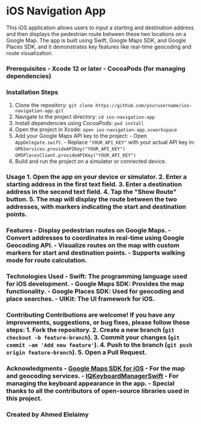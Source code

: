 # iOS Navigation App

This iOS application allows users to input a starting and destination address and then displays the pedestrian route between these two locations on a Google Map. The app is built using Swift, Google Maps SDK, and Google Places SDK, and it demonstrates key features like real-time geocoding and route visualization.

### Prerequisites - Xcode 12 or later - CocoaPods (for managing dependencies)

### Installation Steps 
  1. Clone the repository: `git clone https://github.com/yourusername/ios-navigation-app.git` 
  2. Navigate to the project directory: `cd ios-navigation-app` 
  3. Install dependencies using CocoaPods: `pod install` 
  4. Open the project in Xcode: `open ios-navigation-app.xcworkspace` 
  5. Add your Google Maps API key to the project: - Open `AppDelegate.swift`. - Replace `"YOUR_API_KEY"` with your actual API key in: `GMSServices.provideAPIKey("YOUR_API_KEY")`     `GMSPlacesClient.provideAPIKey("YOUR_API_KEY")` 
  6. Build and run the project on a simulator or connected device.

### Usage 1. Open the app on your device or simulator. 2. Enter a starting address in the first text field. 3. Enter a destination address in the second text field. 4. Tap the "Show Route" button. 5. The map will display the route between the two addresses, with markers indicating the start and destination points.

### Features - Display pedestrian routes on Google Maps. - Convert addresses to coordinates in real-time using Google Geocoding API. - Visualize routes on the map with custom markers for start and destination points. - Supports walking mode for route calculation.

### Technologies Used - Swift: The programming language used for iOS development. - Google Maps SDK: Provides the map functionality. - Google Places SDK: Used for geocoding and place searches. - UIKit: The UI framework for iOS.

### Contributing Contributions are welcome! If you have any improvements, suggestions, or bug fixes, please follow these steps: 1. Fork the repository. 2. Create a new branch (`git checkout -b feature-branch`). 3. Commit your changes (`git commit -am 'Add new feature'`). 4. Push to the branch (`git push origin feature-branch`). 5. Open a Pull Request.

### Acknowledgments - [Google Maps SDK for iOS](https://developers.google.com/maps/documentation/ios-sdk/overview) - For the map and geocoding services. - [IQKeyboardManagerSwift](https://github.com/hackiftekhar/IQKeyboardManager) - For managing the keyboard appearance in the app. - Special thanks to all the contributors of open-source libraries used in this project.

### Created by Ahmed Elelaimy
